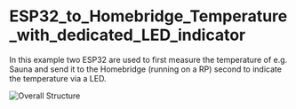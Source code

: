 # ESP32_to_Homebridge_Temperature_with_dedicated_LED_indicator
In this example two ESP32 are used to first measure the temperature of e.g. Sauna and send it to the Homebridge (running on a RP) second to indicate the temperature via a LED. 



![Overall Structure](https://user-images.githubusercontent.com/33156463/48007842-b95acb00-e118-11e8-8a1b-8ecea7d717cd.jpg)
